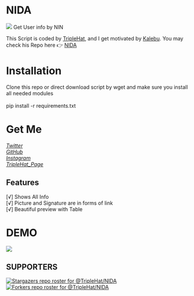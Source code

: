 # NIDA
<img src="https://img.shields.io/github/stars/TripleHat/NIDA?style=for-the-badge">
Get User info by NIN

<p> This Script is coded by <a href="https://github.com/TripleHat">TripleHat</a>, and I get motivated by <a href="https://github.com/kalebu">Kalebu</a>. You may check his Repo here 👉 <a href="https://github.com/Kalebu/Nida">NIDA</a> </p>

# Installation
Clone this repo or direct download script by wget and make sure you install all needed modules<br>
<br>pip install -r requirements.txt
# Get Me
*<a href="https://twitter.com/Triple_Hat">Twitter</a>*<br>
*<a href="https://github.com/Triple_Hat">GitHub</a>*<br>
*<a href="https://instagram.com/wh0ami_1">Instagram</a>*<br>
*<a href="https://TripleHat.github.io">TripleHat_Page</a>*<br>
## Features
[√] Shows All Info<br>
[√] Picture and Signature are in forms of link<br>
[√] Beautiful preview with Table<br>
# DEMO
<img src="Demo.png">

## SUPPORTERS
[![Stargazers repo roster for @TripleHat/NIDA](https://reporoster.com/stars/TripleHat/NIDA)](https://github.com/TripleHat/NIDA/stargazers)
[![Forkers repo roster for @TripleHat/NIDA](https://reporoster.com/forks/TripleHat/NIDA)](https://github.com/TripleHat/NIDA/network/members)
